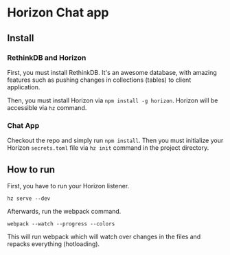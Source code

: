 # Horizon Chat app

## Install

### RethinkDB and Horizon

First, you must install RethinkDB. It's an awesome database, with amazing
features such as pushing changes in collections (tables) to client application.

Then, you must install Horizon via `npm install -g horizon`. Horizon will be
accessible via `hz` command.

### Chat App

Checkout the repo and simply run `npm install`. Then you must initialize your
Horizon `secrets.toml` file via `hz init` command in the project directory.

## How to run

First, you have to run your Horizon listener.

`hz serve --dev`

Afterwards, run the webpack command.

`webpack --watch --progress --colors`

This will run webpack which will watch over changes in the files and repacks
everything (hotloading).
